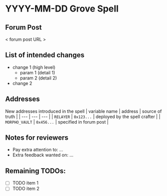 # YYYY-MM-DD Grove Spell

## Forum Post

< forum post URL >

## List of intended changes

- change 1 (high level)
    - param 1 (detail 1)
    - param 2 (detail 2)
- change 2


## Addresses
New addresses introduced in the spell
| variable name           | address    | source of truth                 |
| ---                     | ---        | ---                             |
| `RELAYER`               | `0x123...` | deployed by the spell crafter   |
| `MORPHO_VAULT`          | `0x456...` | specified in forum post         |

## Notes for reviewers
- Pay extra attention to: ...
- Extra feedback wanted on: ...

## Remaining TODOs:
- [ ] TODO item 1
- [ ] TODO item 2
